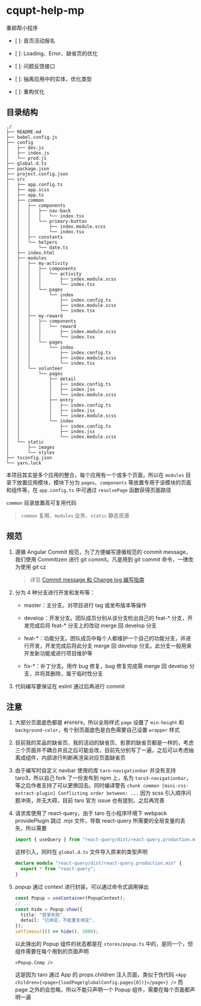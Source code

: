 # cqupt-help-mp

重邮帮小程序

- [ ]: 首页活动报名

- [ ]: Loading、Error、缺省页的优化

- [ ]: 问题反馈接口

- [ ]: 抽离应用中的实体，优化类型

- [ ]: 重构优化

## 目录结构

```shell
./
├── README.md
├── babel.config.js
├── config
│   ├── dev.js
│   ├── index.js
│   └── prod.js
├── global.d.ts
├── package.json
├── project.config.json
├── src
│   ├── app.config.ts
│   ├── app.scss
│   ├── app.ts
│   ├── common
│   │   ├── components
│   │   │   ├── nav-back
│   │   │   │   └── index.tsx
│   │   │   └── primary-button
│   │   │       ├── index.module.scss
│   │   │       └── index.tsx
│   │   ├── constants
│   │   └── helpers
│   │       └── date.ts
│   ├── index.html
│   ├── modules
│   │   ├── my-activity
│   │   │   ├── components
│   │   │   │   └── activity
│   │   │   │       ├── index.module.scss
│   │   │   │       └── index.tsx
│   │   │   └── pages
│   │   │       └── index
│   │   │           ├── index.config.ts
│   │   │           ├── index.module.scss
│   │   │           └── index.tsx
│   │   ├── my-reward
│   │   │   ├── components
│   │   │   │   └── reward
│   │   │   │       ├── index.module.scss
│   │   │   │       └── index.tsx
│   │   │   └── pages
│   │   │       └── index
│   │   │           ├── index.config.ts
│   │   │           ├── index.module.scss
│   │   │           └── index.tsx
│   │   └── volunteer
│   │       └── pages
│   │           ├── detail
│   │           │   ├── index.config.ts
│   │           │   ├── index.jsx
│   │           │   └── index.module.scss
│   │           ├── entry
│   │           │   ├── index.config.ts
│   │           │   ├── index.jsx
│   │           │   └── index.module.scss
│   │           └── index
│   │               ├── index.config.ts
│   │               ├── index.jsx
│   │               └── index.module.scss
│   └── static
│       ├── images
│       └── styles
├── tsconfig.json
└── yarn.lock
```

本项目其实是多个应用的整合，每个应用有一个或多个页面，所以在 `modules` 目录下放置应用模块，模块下分为 `pages`、`components` 等放置专用于该模块的页面和组件等，在 `app.config.ts` 中可通过 `resolvePage` 函数获得页面路径

`common` 目录放置高可复用代码

> `common` 复用、`modules` 业务、`static` 静态资源

## 规范

1. 遵循 Angular Commit 规范，为了方便编写遵循规范的 commit message，我们使用 Commitizen 进行 git commit。凡是用到 git commit 命令，一律改为使用 git cz

   > 详见 [Commit message 和 Change log 编写指南](https://www.ruanyifeng.com/blog/2016/01/commit_message_change_log.html)

2. 分为 4 种分支进行开发和发布等：

   - master：主分支。对项目进行 tag 或发布版本等操作

   - develop：开发分支。团队成员分别从该分支检出自己的 feat-\* 分支，开发完成后将 feat-\* 分支上的改动 merge 回 develop 分支

   - feat-\*：功能分支。团队成员中每个人都维护一个自己的功能分支，并进行开发，开发完成后将此分支 merge 回 develop 分支。此分支一般用来开发新功能或进行项目维护等

   - fix-\*：补丁分支。用作 bug 修复，bug 修复完成需 merge 回 develop 分支，并将其删除，属于临时性分支

3. 代码编写要保证在 eslint 通过后再进行 commit

## 注意

1. 大部分页面底色都是 `#F6F6F9`，所以全局样式 `page` 设置了 `min-height` 和 `background-color`，有个别页面底色是白色需要自己设置 `wrapper` 样式

2. 目前我的奖品的缺省页、我的活动的缺省页、影票的缺省页都是一样的，考虑三个页面并不耦合并且之后可能会改，目前先分别写了一遍，之后可以考虑抽离成组件，内部进行判断再渲染对应页面缺省页

3. 由于编写时自定义 navbar 使用的库 `taro-navigationbar` 并没有支持 taro3，所以自己 fork 了一份发布到 npm 上，名为 `taro3-navigationbar`，等之后作者支持了可以更换回去。同时编译警告 `chunk common [mini-css-extract-plugin] Conflicting order between: ...` 因为 scss 引入顺序问题冲突，并无大碍，目前 taro 官方 issue 也有提到，之后再完善

4. 请求库使用了 react-query，由于 taro 在小程序环境下 webpack providePlugin 跳过 .mjs 文件，导致 react-query 所需要的全局变量的丢失，所以需要

   ```ts
   import { useQuery } from "react-query/dist/react-query.production.min";
   ```

   这样引入，同时在 `global.d.ts` 文件导入原来的类型声明

   ```ts
   declare module "react-query/dist/react-query.production.min" {
     export * from "react-query";
   }
   ```

5. popup 通过 context 进行封装，可以通过命令式调用弹出

   ```ts
   const Popup = useContainer(PopupContext);
   // ...
   const hide = Popup.show({
     title: "登录失败",
     detail: "已绑定，不能重复绑定",
   });
   setTimeout(() => hide(), 3000);
   ```

   以此弹出的 Popup 组件的状态都是在 `stores/popup.ts` 中的，是同一个，但组件需要在每个用到的页面声明

   ```tsx
   <Popup.Comp />
   ```

   这是因为 taro 通过 App 的 props.children 注入页面，类似于伪代码 `<App children={<page>{loadPage(globalConfig.pages[0])}</page>} />` 而 page 之外的会忽略，所以不能只声明一个 Popup 组件，需要在每个页面都声明一遍
